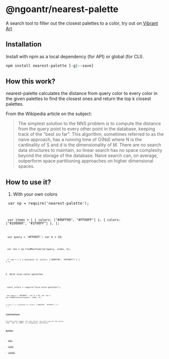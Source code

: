 # @ngoantr/nearest-palette

A search tool to filter out the closest palettes to a color, try out on  [ Vibrant Art](https://vibrant-art-map.netlify.app/)

## Installation

Install with npm as a local dependency (for API) or global (for CLI).

```sh
npm install nearest-palette [-g|--save]
```

## How this work?

nearest-palette calculates the distance from query color to every color in the given palettes to find the closest ones and return the top k closest palettes.

From the Wikipedia article on the subject:

> The simplest solution to the NNS problem is to compute the distance from the query point to every other point in the database, keeping track of the "best so far". This algorithm, sometimes referred to as the naive approach, has a running time of O(Nd) where N is the cardinality of S and d is the dimensionality of M. There are no search data structures to maintain, so linear search has no space complexity beyond the storage of the database. Naive search can, on average, outperform space partitioning approaches on higher dimensional spaces.
> 

## How to use it?

1. With your own colors

<code> var np = require('nearest-palette');

<code> var items = [
  { colors: ["#00FF00", "#FF00FF"] },
  { colors: ["#100000", "#1F00FF"] },
];

<code> var query = '#FF00FF';
var k = 10;

<code> var res = np.findMostSimilar(query, items, k);

<code> /* res = [
{
{ distance: 0, colors: ["#00FF00", "#FF00FF"] }
 }
] */
</code>

2. With nice-color-palettes

<code> const colors = require("nice-color-palettes");

<code> var query = '#FF00FF';
var k = 10;
var res = np.findMostSimilar(query, items, k);

<code>/* res = [
    {
        { distance: 0, colors: ["#00FF00", "#FF00FF"] }
    }
] */


## Limitations

Currently only support full hex colors. You can't use all CSS colors like: 'red' or '0xFFF' or transparency '0xf1f1f1f1'


## Author

* [Gmail](mailto:ngoan.n.tr@gmail.com)

* [Github](https://github.com/tnngoan)

* [LinkedIn](https://www.linkedin.com/in/tnngoan/)

